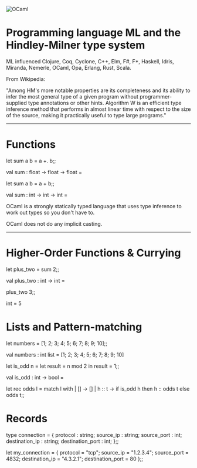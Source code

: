 ![OCaml](http://connachtspringshow.com/wp-content/uploads/2018/04/camel-945x627.jpg
 "OCaml")

# Programming language ML and the Hindley-Milner type system

ML influenced Clojure, Coq, Cyclone, C++, Elm, F#, F*, Haskell, Idris, Miranda, Nemerle, OCaml, Opa, Erlang, Rust, Scala.

From Wikipedia:

"Among HM's more notable properties are its completeness and its ability to infer the most general type of a given program without programmer-supplied type annotations or other hints. Algorithm W is an efficient type inference method that performs in almost linear time with respect to the size of the source, making it practically useful to type large programs."

---

# Functions

let sum a b = a +. b;;

val sum : float -> float -> float = <fun>

let sum a b = a + b;;

val sum : int -> int -> int = <fun>

OCaml is a strongly statically typed language that uses type inference to work out types so you don't have to.

OCaml does not do any implicit casting.

---

# Higher-Order Functions & Currying

let plus_two = sum 2;;

val plus_two : int -> int = <fun>

plus_two 3;;

int = 5

# Lists and Pattern-matching

let numbers = [1; 2; 3; 4; 5; 6; 7; 8; 9; 10];;

val numbers : int list = [1; 2; 3; 4; 5; 6; 7; 8; 9; 10]

let is_odd n = 
  let result = n mod 2 in
  result = 1;;

val is_odd : int -> bool = <fun>

let rec odds l =
  match l with
  | [] -> []
  | h :: t -> 
      if is_odd h then
        h :: odds t
      else
        odds t;;

# Records

type connection =
  { protocol         : string;
    source_ip        : string;
    source_port      : int;
    destination_ip   : string;
    destination_port : int;
  };;

let my_connection = 
  { protocol = "tcp"; 
    source_ip = "1.2.3.4"; 
    source_port = 4832; 
    destination_ip = "4.3.2.1"; 
    destination_port = 80 
  };;